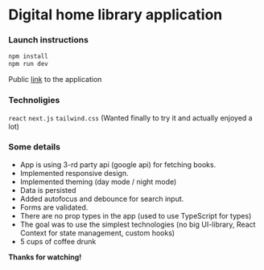 # Digital home library application

### Launch instructions

```sh
npm install
npm run dev
```

Public [link](https://home-lib.now.sh/) to the application

### Technoligies

`react`
`next.js`
`tailwind.css` (Wanted finally to try it and actually enjoyed a lot)

### Some details

- App is using 3-rd party api (google api) for fetching books.
- Implemented responsive design.
- Implemented theming (day mode / night mode)
- Data is persisted
- Added autofocus and debounce for search input.
- Forms are validated.
- There are no prop types in the app (used to use TypeScript for types)
- The goal was to use the simplest technologies (no big UI-library, React Context for state management, custom hooks)
- 5 cups of coffee drunk

**Thanks for watching!**
